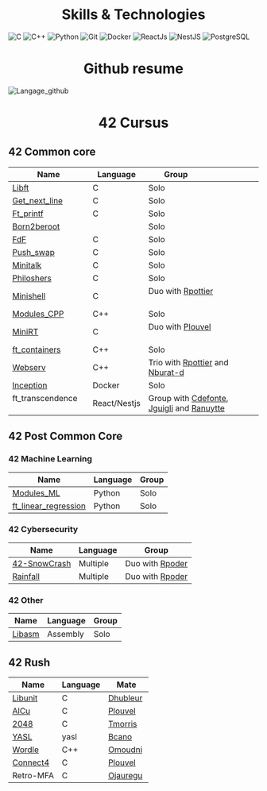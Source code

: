 <h1 align='center'> Skills & Technologies </h1>

![C]
![C++]
![Python]
![Git]
![Docker]
![ReactJs]
![NestJS]
![PostgreSQL]

<h1 align='center'> Github resume </h1>

![Langage_github]

<h1 align='center'> 42 Cursus </h1>

<h2> 42 Common core </h2>

| Name                              | Language     | Group                                                                        |
|-----------------------------------|--------------|------------------------------------------------------------------------------|
| [Libft][42-libft]                 | C            | Solo                                                                         |
| [Get_next_line][42-get_next_line] | C            | Solo                                                                         |
| [Ft_printf][42-ft_printf]         | C            | Solo                                                                         |
| [Born2beroot][42-Born2beroot]     |              | Solo                                                                         |
| [FdF][42-FdF]                     | C            | Solo                                                                         |
| [Push_swap][42-push_swap]         | C            | Solo                                                                         |
| [Minitalk][42-minitalk]           | C            | Solo                                                                         |
| [Philoshers][42-Philoshers]       | C            | Solo                                                                         |
| [Minishell][42-Minishell]         | C            | Duo with [Rpottier][Rpottier]                                                |
| [Modules_CPP][42-CPP_Modules]     | C++          | Solo                                                                         |
| [MiniRT][42-miniRT]               | C            | Duo with [Plouvel][Plouvel]                                                  |
| [ft_containers][42-ft_containers] | C++          | Solo                                                                         |
| [Webserv][42-Webserv]             | C++          | Trio with [Rpottier][Rpottier] and [Nburat-d][Nburat-d]                      |
| [Inception][42-Inception]         | Docker       | Solo                                                                         |
| ft_transcendence                  | React/Nestjs | Group with [Cdefonte][Cdefonte], [Jguigli][Jguigli] and [Ranuytte][Ranuytte] |


<h2> 42 Post Common Core </h2>


<h3> 42 Machine Learning </h3> 

| Name                                            | Language | Group |
|-------------------------------------------------|----------|-------|
| [Modules_ML][42-Modules ML]                     | Python   | Solo  |
| [ft_linear_regression][42-ft_linear_regression] | Python   | Solo  |


<h3> 42 Cybersecurity </h3>

| Name                         | Language | Group                      |
|------------------------------|----------|----------------------------|
| [42-SnowCrash][42-SnowCrash] | Multiple | Duo with [Rpoder][Rpoder]  |
| [Rainfall][42-rainfall]      | Multiple | Duo with [Rpoder][Rpoder]  |


<h3> 42 Other </h3>

| Name                | Language | Group |
|---------------------|----------|-------|
| [Libasm][42-Libasm] | Assembly | Solo  |


<h2> 42 Rush </h2>

| Name                     | Language | Mate                 |
|--------------------------|----------|----------------------|
| [Libunit][42-libunit]    | C        | [Dhubleur][Dhubleur] |
| [AlCu][42-AlCu]          | C        | [Plouvel][Plouvel]   |
| [2048][42-Wong_kar_Wai]  | C        | [Tmorris][Tmorris]   |
| [YASL][42-YASL]          | yasl     | [Bcano][Bcano]       |
| [Wordle][42-Wordle]      | C++      | [Omoudni][Omoudni]   |
| [Connect4][42-Connect4]  | C        | [Plouvel][Plouvel]   |
| Retro-MFA                | C        | [Ojauregu][Ojauregu] |




<!-- Lien repo github --->

[42-CPP_Modules]: https://github.com/bsavinel/42-CPP_Modules
[42-libft]: https://github.com/bsavinel/42-libft
[42-get_next_line]: https://github.com/bsavinel/42-get_next_line
[42-ft_printf]: https://github.com/bsavinel/42-ft_printf
[42-Born2beroot]: https://github.com/bsavinel/42-Born2beroot
[42-FdF]: https://github.com/bsavinel/42-FdF
[42-push_swap]: https://github.com/bsavinel/42-push_swap
[42-minitalk]: https://github.com/bsavinel/42-minitalk
[42-Philoshers]: https://github.com/bsavinel/42-Philosophers
[42-libunit]: https://github.com/bsavinel/42-libunit
[42-AlCu]: https://github.com/bsavinel/42-AlCu
[42-Minishell]: https://github.com/bsavinel/42-Minishell
[42-Wong_kar_Wai]: https://github.com/bsavinel/42-Wong_kar_Wai
[42-YASL]: https://github.com/bsavinel/42-YASL
[42-Wordle]: https://github.com/bsavinel/42-Wordle
[42-Connect4]: https://github.com/bsavinel/42-Connect4
[42-miniRT]: https://github.com/bsavinel/42-miniRT
[42-ft_containers]:https://github.com/bsavinel/42-ft_containers
[42-Webserv]:https://github.com/bsavinel/42-Webserv
[42-Inception]:https://github.com/bsavinel/42-Inception
[42-ft_linear_regression]:https://github.com/bsavinel/42-ft_linear_regression
[42-Modules ML]:https://github.com/bsavinel/42-ML_Module
[42-Libasm]:https://github.com/bsavinel/42-libasm
[42-SnowCrash]:https://github.com/bsavinel/42-SnowCrash
[42-rainfall]:https://github.com/rpoder/42-rainfall

<!-- Mate of project --->

[Nburat-d]: https://github.com/nicolasb1607
[Plouvel]: https://github.com/noctuelles
[Dhubleur]: https://github.com/dams333
[Rpottier]: https://github.com/RodolphePottier
[Tmorris]: https://github.com/tmorris42
[Bcano]: https://github.com/BarbaraC12
[Omoudni]: https://github.com/OUAFABULOUS
[Ojauregu]: https://github.com/Oceanejau
[Cdefonte]: https://github.com/cdefonte42
[Jguigli]: https://github.com/Thegreymago
[Ranuytte]: https://gitlab.com/ranuytte
[Rpoder]: https://github.com/rpoder

<!-- Github Link --->

[Langage_github]: https://github-readme-stats.vercel.app/api/top-langs/?username=bsavinel&hide=roff,php,html,perl&layout=compact&theme=radical&show
[C]:https://img.shields.io/badge/C-%2300599C.svg?style=for-the-badge&logo=c&logoColor=white
[C++]:https://img.shields.io/badge/C++-%2300599C.svg?style=for-the-badge&logo=c%2B%2B&logoColor=white
[Docker]:https://img.shields.io/badge/Docker-2CA5E0?style=for-the-badge&logo=docker&logoColor=white
[Python]:https://img.shields.io/badge/Python-3776AB?style=for-the-badge&logo=python&logoColor=white
[ReactJs]:https://img.shields.io/badge/React-20232A?style=for-the-badge&logo=react&logoColor=61DAFB
[PostgreSQL]:https://img.shields.io/badge/PostgreSQL-336791?style=for-the-badge&logo=postgresql&logoColor=white
[NestJs]:https://img.shields.io/badge/-NestJs-ea2845?style=for-the-badge&logo=nestjs&logoColor=white
[Git]:https://img.shields.io/badge/git-%23F05033.svg?style=for-the-badge&logo=git&logoColor=white
